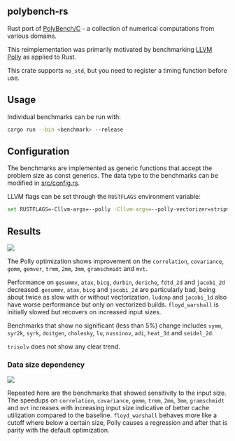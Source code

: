 ## polybench-rs

Rust port of [PolyBench/C](http://polybench.sourceforge.net) - a collection of numerical computations from various domains.

This reimplementation was primarily motivated by benchmarking [LLVM Polly](https://polly.llvm.org/) as applied to Rust.

This crate supports `no_std`, but you need to register a timing function before use.

## Usage

Individual benchmarks can be run with:
   ```sh
   cargo run --bin <benchmark> --release
   ```

## Configuration

The benchmarks are implemented as generic functions that accept the problem size as const generics. The data type to the benchmarks can be modified in [src/config.rs](https://github.com/JRF63/polybench-rs/blob/master/src/config.rs).

LLVM flags can be set through the `RUSTFLAGS` environment variable:
   ```sh
   set RUSTFLAGS=-Cllvm-args=--polly -Cllvm-args=--polly-vectorizer=stripmine
   ```

## Results

![](.github/images/all.png?raw=true)

The Polly optimization shows improvement on the `correlation`, `covariance`, `gemm`, `gemver`, `trmm`, `2mm`, `3mm`, `gramschmidt` and `mvt`.

Performance on `gesummv`, `atax`, `bicg`, `durbin`, `deriche`, `fdtd_2d` and `jacobi_2d` decreased. `gesummv`, `atax`, `bicg` and `jacobi_2d` are particularly bad, being about twice as slow with or without vectorization. `ludcmp` and `jacobi_1d` also have worse performance but only on vectorized builds. `floyd_warshall` is initially slowed but recovers on increased input sizes.

Benchmarks that show no significant (less than 5%) change includes `symm`, `syr2k`, `syrk`, `doitgen`, `cholesky`, `lu`, `nussinov`, `adi`, `heat_3d` and `seidel_2d`.

 `trisolv` does not show any clear trend.

### Data size dependency

![](.github/images/datadependent.png?raw=true)

Repeated here are the benchmarks that showed sensitivity to the input size. The speedups on `correlation`,  `covariance`, `gemm`, `trmm`, `2mm`, `3mm`, `gramschmidt` and `mvt` increases with increasing input size indicative of better cache utilization compared to the baseline.
`floyd_warshall` behaves more like a cutoff where below a certain size, Polly causes a regression and after that is parity with the default optimization.